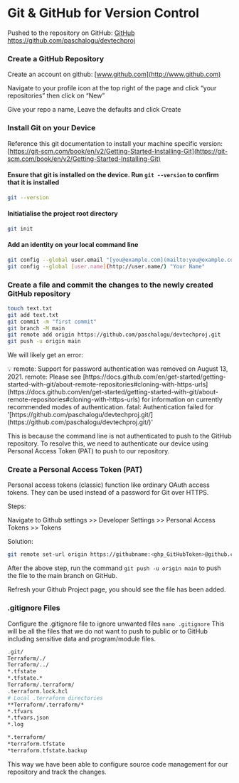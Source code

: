 # Git & GitHub for Version Control

Pushed to the repository on GitHub: [GitHub](https://github.com/paschalogu/devtechproj) https://github.com/paschalogu/devtechproj

### Create a GitHub Repository

Create an account on github: [www.github.com](http://www.github.com)

Navigate to your profile icon at the top right of the page and click “your repositories” then click on “New”

Give your repo a name, Leave the defaults and click Create

### Install Git on your Device

Reference this git documentation to install your machine specific version: [https://git-scm.com/book/en/v2/Getting-Started-Installing-Git](https://git-scm.com/book/en/v2/Getting-Started-Installing-Git)

#### Ensure that git is installed on the device. Run `git --version` to confirm that it is installed

```bash
git --version
```

#### Initiatialise the project root directory

```bash
git init
```

#### Add an identity on your local command line

```bash
git config --global user.email "[you@example.com](mailto:you@example.com)"
git config --global [user.name](http://user.name/) "Your Name"
```

### Create a file and commit the changes to the newly created GitHub repository

```bash
touch text.txt
git add text.txt
git commit -m "first commit"
git branch -M main
git remote add origin https://github.com/paschalogu/devtechproj.git
git push -u origin main
```

We will likely get an error: 

<aside>
💡 remote: Support for password authentication was removed on August 13, 2021.
remote: Please see [https://docs.github.com/en/get-started/getting-started-with-git/about-remote-repositories#cloning-with-https-urls](https://docs.github.com/en/get-started/getting-started-with-git/about-remote-repositories#cloning-with-https-urls) for information on currently recommended modes of authentication.
fatal: Authentication failed for '[https://github.com/paschalogu/devtechproj.git/](https://github.com/paschalogu/devtechproj.git/)'
</aside>

This is because the command line is not authenticated to push to the GitHub repository. To resolve this, we need to authenticate our device using Personal Access Token (PAT) to push to our repository.

### Create a Personal Access Token (PAT)

Personal access tokens (classic) function like ordinary OAuth access tokens. They can be used instead of a password for Git over HTTPS. 

Steps:

Navigate to Github settings >> Developer Settings >> Personal Access Tokens >> Tokens

Solution:

```bash
git remote set-url origin https://githubname:<ghp_GitHubToken>@github.com/username/devtechproj.git
```

After the above step, run the command `git push -u origin main` to push the file to the main branch on GitHub.

Refresh your Github Project page, you should see the file has been added.

### .gitignore Files

Configure the .gitignore file to ignore unwanted files `nano .gitignore` This will be all the files that we do not want to push to public or to GitHub including sensitive data and program/module files.

```bash
.git/
Terraform/./
Terraform/../
*.tfstate
*.tfstate.*
Terraform/.terraform/
.terraform.lock.hcl
# Local .terraform directories
**Terraform/.terraform/*
*.tfvars
*.tfvars.json
*.log

*.terraform/
*terraform.tfstate
*terraform.tfstate.backup
```

This way we have been able to configure source code management for our repository and track the changes.
